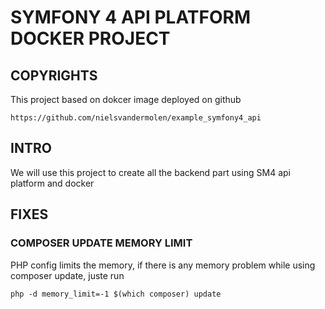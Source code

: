 # SYMFONY 4 API PLATFORM DOCKER PROJECT

## COPYRIGHTS

This project based on dokcer image deployed on github

```https://github.com/nielsvandermolen/example_symfony4_api```

## INTRO 

We will use this project to create all the backend part using SM4 api platform and docker

## FIXES

### COMPOSER UPDATE MEMORY LIMIT

PHP config limits the memory, if there is any memory problem while using composer update, juste run 

```php -d memory_limit=-1 $(which composer) update```

